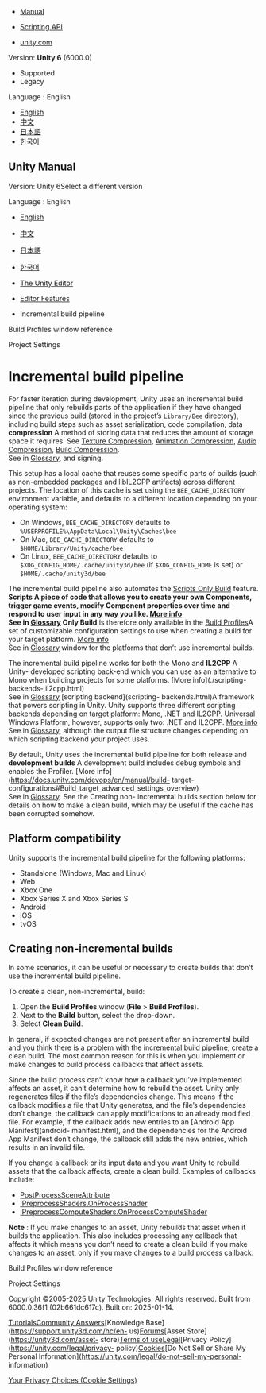 [](https://docs.unity3d.com)

  * [Manual](../Manual/index.html)
  * [Scripting API](../ScriptReference/index.html)

  * [unity.com](https://unity.com/)

Version: **Unity 6** (6000.0)

  * Supported
  * Legacy

Language : English

  * [English](/Manual/incremental-build-pipeline.html)
  * [中文](/cn/current/Manual/incremental-build-pipeline.html)
  * [日本語](/ja/current/Manual/incremental-build-pipeline.html)
  * [한국어](/kr/current/Manual/incremental-build-pipeline.html)

[](https://docs.unity3d.com)

## Unity Manual

Version: Unity 6Select a different version

Language : English

  * [English](/Manual/incremental-build-pipeline.html)
  * [中文](/cn/current/Manual/incremental-build-pipeline.html)
  * [日本語](/ja/current/Manual/incremental-build-pipeline.html)
  * [한국어](/kr/current/Manual/incremental-build-pipeline.html)

  * [The Unity Editor](unity-editor.html)
  * [Editor Features](EditorFeatures.html)
  * Incremental build pipeline

[](build-profiles-reference.html)

Build Profiles window reference

[](comp-ManagerGroup.html)

Project Settings

# Incremental build pipeline

For faster iteration during development, Unity uses an incremental build
pipeline that only rebuilds parts of the application if they have changed
since the previous build (stored in the project’s `Library/Bee` directory),
including build steps such as asset serialization, code compilation, data
**compression** A method of storing data that reduces the amount of storage
space it requires. See [Texture Compression](class-TextureImporterOverride),
[Animation Compression](class-AnimationClip.html#AssetProperties), [Audio
Compression](class-AudioClip.html), [Build
Compression](ReducingFilesize.html).  
See in [Glossary](Glossary.html#compression), and signing.

This setup has a local cache that reuses some specific parts of builds (such
as non-embedded packages and libIL2CPP artifacts) across different projects.
The location of this cache is set using the `BEE_CACHE_DIRECTORY` environment
variable, and defaults to a different location depending on your operating
system:

  * On Windows, `BEE_CACHE_DIRECTORY` defaults to `%USERPROFILE%\AppData\Local\Unity\Caches\bee`
  * On Mac, `BEE_CACHE_DIRECTORY` defaults to `$HOME/Library/Unity/cache/bee`
  * On Linux, `BEE_CACHE_DIRECTORY` defaults to `$XDG_CONFIG_HOME/.cache/unity3d/bee` (if `$XDG_CONFIG_HOME` is set) or `$HOME/.cache/unity3d/bee`

The incremental build pipeline also automates the [Scripts Only
Build](../ScriptReference/BuildOptions.BuildScriptsOnly.html) feature.
****Scripts** A piece of code that allows you to create your own Components,
trigger game events, modify Component properties over time and respond to user
input in any way you like. [More info](creating-scripts.html)  
See in [Glossary](Glossary.html#Scripts) Only Build** is therefore only
available in the [Build Profiles](build-profiles.html)A set of customizable
configuration settings to use when creating a build for your target platform.
[More info](build-profiles.html)  
See in [Glossary](Glossary.html#Buildprofile) window for the platforms that
don’t use incremental builds.

The incremental build pipeline works for both the Mono and **IL2CPP** A Unity-
developed scripting back-end which you can use as an alternative to Mono when
building projects for some platforms. [More info](./scripting-backends-
il2cpp.html)  
See in [Glossary](Glossary.html#IL2CPP) [scripting backend](scripting-
backends.html)A framework that powers scripting in Unity. Unity supports three
different scripting backends depending on target platform: Mono, .NET and
IL2CPP. Universal Windows Platform, however, supports only two: .NET and
IL2CPP. [More info](scripting-backends.html)  
See in [Glossary](Glossary.html#ScriptingBackend), although the output file
structure changes depending on which scripting backend your project uses.

By default, Unity uses the incremental build pipeline for both release and
**development builds** A development build includes debug symbols and enables
the Profiler. [More info](https://docs.unity.com/devops/en/manual/build-
target-configurations#Build_target_advanced_settings_overview)  
See in [Glossary](Glossary.html#DevelopmentBuild). See the Creating non-
incremental builds section below for details on how to make a clean build,
which may be useful if the cache has been corrupted somehow.

## Platform compatibility

Unity supports the incremental build pipeline for the following platforms:

  * Standalone (Windows, Mac and Linux)
  * Web
  * Xbox One
  * Xbox Series X and Xbox Series S
  * Android
  * iOS
  * tvOS

## Creating non-incremental builds

In some scenarios, it can be useful or necessary to create builds that don’t
use the incremental build pipeline.

To create a clean, non-incremental, build:

  1. Open the **Build Profiles** window (**File** > **Build Profiles**).
  2. Next to the **Build** button, select the drop-down.
  3. Select **Clean Build**.

In general, if expected changes are not present after an incremental build and
you think there is a problem with the incremental build pipeline, create a
clean build. The most common reason for this is when you implement or make
changes to build process callbacks that affect assets.

Since the build process can’t know how a callback you’ve implemented affects
an asset, it can’t determine how to rebuild the asset. Unity only regenerates
files if the file’s dependencies change. This means if the callback modifies a
file that Unity generates, and the file’s dependencies don’t change, the
callback can apply modifications to an already modified file. For example, if
the callback adds new entries to an [Android App Manifest](android-
manifest.html), and the dependencies for the Android App Manifest don’t
change, the callback still adds the new entries, which results in an invalid
file.

If you change a callback or its input data and you want Unity to rebuild
assets that the callback affects, create a clean build. Examples of callbacks
include:

  * [PostProcessSceneAttribute](../ScriptReference/Callbacks.PostProcessSceneAttribute.html)
  * [IPreprocessShaders.OnProcessShader](../ScriptReference/Build.IPreprocessShaders.OnProcessShader.html)
  * [IPreprocessComputeShaders.OnProcessComputeShader](../ScriptReference/Build.IPreprocessComputeShaders.OnProcessComputeShader.html)

**Note** : If you make changes to an asset, Unity rebuilds that asset when it
builds the application. This also includes processing any callback that
affects it which means you don’t need to create a clean build if you make
changes to an asset, only if you make changes to a build process callback.

[](build-profiles-reference.html)

Build Profiles window reference

[](comp-ManagerGroup.html)

Project Settings

Copyright ©2005-2025 Unity Technologies. All rights reserved. Built from
6000.0.36f1 (02b661dc617c). Built on: 2025-01-14.

[Tutorials](https://learn.unity.com/)[Community
Answers](https://answers.unity3d.com)[Knowledge
Base](https://support.unity3d.com/hc/en-
us)[Forums](https://forum.unity3d.com)[Asset Store](https://unity3d.com/asset-
store)[Terms of
use](https://docs.unity3d.com/Manual/TermsOfUse.html)[Legal](https://unity.com/legal)[Privacy
Policy](https://unity.com/legal/privacy-
policy)[Cookies](https://unity.com/legal/cookie-policy)[Do Not Sell or Share
My Personal Information](https://unity.com/legal/do-not-sell-my-personal-
information)

[Your Privacy Choices (Cookie Settings)](javascript:void\(0\);)

